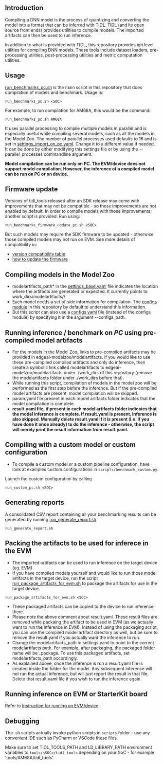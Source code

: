 ## Introduction
Compiling a DNN model is the process of quantizing and converting the model into a format that can be inferred with TIDL. TIDL (and its open source front ends) provides utilities to compile models. The imported artifacts can then be used to run inference.

In addition to what is provided with TIDL, this repository provides igh level utilities for compiling DNN models. These tools include dataset loaders, pre-processing utilities, post-processing utilities and metric computation utilities.


## Usage
[run_benchmarks_pc.sh](../run_benchmarks_pc.sh) is the main script in this repository that does compilation of models and benchmark. Usage is:
```
run_benchmarks_pc.sh <SOC>
```

For example, to run compilation for AM68A, this would be the command:
```
run_benchmarks_pc.sh AM68A
```

It uses parallel processing to compile multiple models in parallel and is especially useful while compiling several models, such as all the models in the Model Zoo. The number of parallel processes used defaults to 16 and is set in [settings_import_on_pc.yaml](../settings_import_on_pc.yaml). Change it to a different value if needed. It can be done by either modifying this settings file or by using the --parallel_processes commandline argument.

**Model compilation can be run only on PC. The EVM/device does not support model compilation. However, the inference of a compiled model can be run on PC or on device.**


## Firmware update
Versions of tidl_tools released after an SDK release may come with improvements that may not be compatible - so those improvements are not enabled by default. In order to compile models with those improvements, another script is provided. Run using:
```
run_benchmarks_firmware_update_pc.sh <SOC>
```

But such models may require the SDK firmware to be updated - otherwise those compiled models may not run on EVM. See more details of compatibility in: 
- [version compatibility table](https://github.com/TexasInstruments/edgeai-tidl-tools/blob/master/docs/version_compatibility_table.md)
- [how to update the firmware](https://github.com/TexasInstruments/edgeai-tidl-tools/blob/master/docs/update_target.md)


## Compiling models in the Model Zoo
* modelartifacts_path* in the [settings_base.yaml](../settings_base.yaml) file indicates the location where the artifacts are generated or expected. It currently points to work_dirs/modelartifacts/<SOC>/
* Each model needs a set of side information for compilation. The [configs module](../configs) in this repository by default to understand this information. 
* But this script can also use a [configs.yaml](https://github.com/TexasInstruments/edgeai-tensorlab/blob/main/edgeai-modelzoo/models/configs.yaml) file (instead of the configs module) by specifying it in the argument --configs_path.


## Running inference / benchmark on *PC* using pre-compiled model artifacts
* For the models in the Model Zoo, links to pre-compiled artifacts may be provided in edgeai-modelzoo/modelartifacts. If you would like to use these pre-compiled compiled artifacts and only do inference, then create a symbolic link called modelartifacts to edgeai-modelzoo/modelartifacts under ./work_dirs of this repository (remove the modelartifacts folder under ./work_dirs before that).
* While running this script, compilation of models in the model zoo will be performed as the first step before the inference. But if the pre-compiled model artifacts are present, model compilation will be skipped. 
* param.yaml file present in each model artifacts folder indicates that the model compilation is complete.
* **result.yaml file, if present in each model artifacts folder indicates that the model inference is complete. If result.yaml is present, inference is also skipped. Manually delete result.yaml if it is present (i.e. if you have done it once already) to do the inference - otherwise, the script will merely print the result information from result.yaml.**


## Compiling with a custom model or custom configuration
* To compile a custom model or a custom pipeline configuration, have look at examples custom configurations in `scripts/benchmark_custom.py`.

Launch the custom configuration by calling 
```
run_custom_pc.sh <SOC> 
```

## Generating reports
A consolidated CSV report containing all your benchmarking results can be generated by running [run_generate_report.sh](../run_generate_report.sh)
```
run_generate_report.sh 
```

## Packing the artifacts to be used for inferece in the EVM
* The imported artifacts can be used to run inference on the target device (eg. EVM)
* If you have compiled models yourself and would like to run those model artifacts in the target device, run the script 
[run_package_artifacts_for_evm.sh](../run_package_artifacts_for_evm.sh) to package the artifacts for use in the target device.
```
run_package_artifacts_for_evm.sh <SOC>
```
* These packaged artifacts can be copied to the device to run inference there.
* Please note the above comment about result.yaml. These result files are removed while packaing the artifact to be used in EVM (as we actually want to run the inference in EVM). Instead of using the packaging script, you can use the compiled model artifact directory as well, but be sure to remove the result.yaml if you actually want the inference to run.
* Change the modelartifacts_path in settings.yaml to point to the correct modelartifacts path. For example, after packaging, the packaged folder name will be <SOC>_package. To use this packaged artifacts, set modelartifacts_path accordingly.
* As explained above, once the inference is run a result.yaml file is created inside the folder for the model. Any subsequent inference will not run the actual inference, but will just report the result in that file. Delete that result.yaml file if you wish to run the inference again.


## Running inference on EVM or StarterKit board
Refer to [Instruction for running on EVM/device](./usage_evm.md)

## Debugging
The .sh scripts actually invoke python scripts in `scripts` folder - use any convenient IDE such as PyCharm or VSCode these files.

Make sure to set TIDL_TOOLS_PATH and LD_LIBRARY_PATH environment variables to `tools/<SOC>/tidl_tools` depending on your SoC - for example 'tools/AM68A/tidl_tools'.
